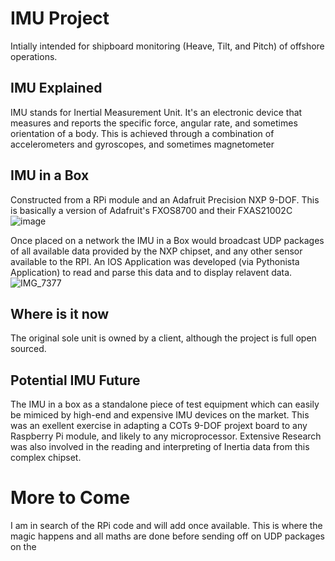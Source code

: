 # IMU Project
Intially intended for shipboard monitoring (Heave, Tilt, and Pitch) of offshore operations.  
## IMU Explained
IMU stands for Inertial Measurement Unit. It's an electronic device that measures and reports the specific force, angular rate, and sometimes orientation of a body. This is achieved through a combination of accelerometers and gyroscopes, and sometimes magnetometer

## IMU in a Box 
Constructed from a RPi module and an Adafruit Precision NXP 9-DOF. This is basically a version of Adafruit's FXOS8700 and their FXAS21002C
![image](https://github.com/user-attachments/assets/50a53884-9c1b-43cc-aa10-cc0c71fd478f)

Once placed on a network the IMU in a Box would broadcast UDP packages of all available data provided by the NXP chipset, and any other sensor available to the RPI.  An IOS Application was developed (via Pythonista Application) to read and parse this data and to display relavent data.
![IMG_7377](https://github.com/user-attachments/assets/7bb934f8-b376-45e3-83a4-8b0e995068d2)

## Where is it now
The original sole unit is owned by a client, although the project is full open sourced.  

## Potential IMU Future
The IMU in a box as a standalone piece of test equipment which can easily be mimiced by high-end and expensive IMU devices on the market. This was an exellent exercise in adapting a COTs 9-DOF projext board to any Raspberry Pi module, and likely to any microprocessor.  Extensive Research was also involved in the reading and interpreting of Inertia data from this complex chipset.  


# More to Come
I am in search of the RPi code and will add once available.  This is where the magic happens and all maths are done before sending off on UDP packages on the 
